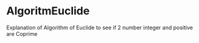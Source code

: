 # AlgoritmEuclide
Explanation of Algorithm of Euclide to see if 2 number integer and positive are  Coprime
